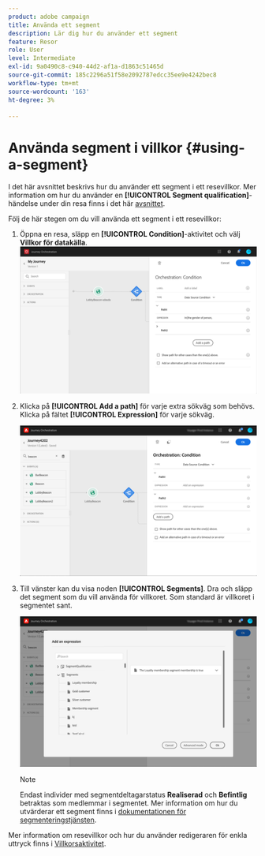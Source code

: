 ```yaml
---
product: adobe campaign
title: Använda ett segment
description: Lär dig hur du använder ett segment
feature: Resor
role: User
level: Intermediate
exl-id: 9a0490c8-c940-44d2-af1a-d1863c51465d
source-git-commit: 185c2296a51f58e2092787edcc35ee9e4242bec8
workflow-type: tm+mt
source-wordcount: '163'
ht-degree: 3%

---
```


# Använda segment i villkor {#using-a-segment}

I det här avsnittet beskrivs hur du använder ett segment i ett resevillkor. Mer information om hur du använder en **[!UICONTROL Segment qualification]**-händelse under din resa finns i det här [avsnittet](../building-journeys/segment-qualification-events.md).

Följ de här stegen om du vill använda ett segment i ett resevillkor:

1. Öppna en resa, släpp en **[!UICONTROL Condition]**-aktivitet och välj **Villkor för datakälla**.
   ![](../assets/journey47.png)

1. Klicka på **[!UICONTROL Add a path]** för varje extra sökväg som behövs. Klicka på fältet **[!UICONTROL Expression]** för varje sökväg.

   ![](../assets/segment3.png)

1. Till vänster kan du visa noden **[!UICONTROL Segments]**. Dra och släpp det segment som du vill använda för villkoret. Som standard är villkoret i segmentet sant.

   ![](../assets/segment4.png)

   >[!NOTE]
   >
   >Endast individer med segmentdeltagarstatus **Realiserad** och **Befintlig** betraktas som medlemmar i segmentet. Mer information om hur du utvärderar ett segment finns i [dokumentationen för segmenteringstjänsten](https://experienceleague.adobe.com/docs/experience-platform/segmentation/tutorials/evaluate-a-segment.html?lang=en#interpret-segment-results).

Mer information om resevillkor och hur du använder redigeraren för enkla uttryck finns i [Villkorsaktivitet](../building-journeys/condition-activity.md#about_condition).
